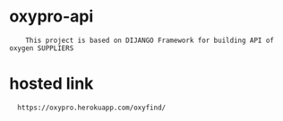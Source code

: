 ﻿# oxypro-api
        This project is based on DIJANGO Framework for building API of oxygen SUPPLIERS
        
 # hosted link
      https://oxypro.herokuapp.com/oxyfind/
 
